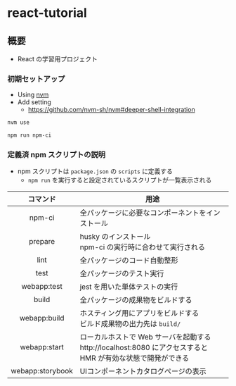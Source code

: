 # react-tutorial

## 概要

* React の学習用プロジェクト

### 初期セットアップ

- Using [nvm](https://github.com/nvm-sh/nvm#installing-and-updating)
- Add setting
  - https://github.com/nvm-sh/nvm#deeper-shell-integration

```sh
nvm use
```

```sh
npm run npm-ci
```

### 定義済 npm スクリプトの説明

* npm スクリプトは `package.json` の `scripts` に定義する
    * `npm run` を実行すると設定されているスクリプトが一覧表示される

| コマンド | 用途 |
|:-----:| ----- |
| npm-ci | 全パッケージに必要なコンポーネントをインストール |
| prepare | husky のインストール<br>npm-ci の実行時に合わせて実行される |
| lint | 全パッケージのコード自動整形 |
| test | 全パッケージのテスト実行 |
| webapp:test | jest を用いた単体テストの実行 |
| build | 全パッケージの成果物をビルドする |
| webapp:build | ホスティング用にアプリをビルドする<br>ビルド成果物の出力先は `build/` |
| webapp:start | ローカルホストで Web サーバを起動する<br>http://localhost:8080 にアクセスすると HMR が有効な状態で開発ができる |
| webapp:storybook | UIコンポーネントカタログページの表示 |

